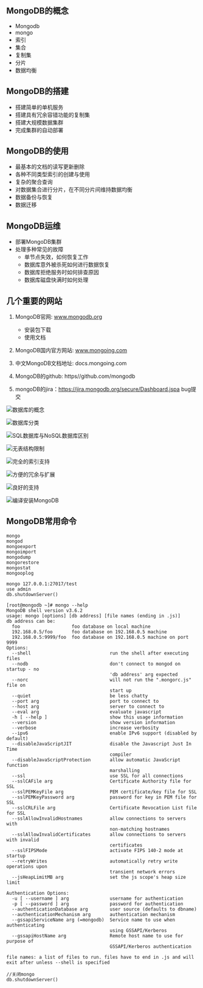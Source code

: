 ## MongoDB的概念

* Mongodb
* mongo
* 索引
* 集合
* 复制集
* 分片
* 数据均衡

## MongoDB的搭建

* 搭建简单的单机服务
* 搭建具有冗余容错功能的复制集
* 搭建大规模数据集群
* 完成集群的自动部署

## MongoDB的使用

* 最基本的文档的读写更新删除
* 各种不同类型索引的创建与使用
* 复杂的聚合查询
* 对数据集合进行分片，在不同分片间维持数据均衡
* 数据备份与恢复
* 数据迁移

## MongoDB运维

- 部署MongoDB集群
- 处理多种常见的故障
  - 单节点失效，如何恢复工作
  - 数据库意外被杀死如何进行数据恢复
  - 数据库拒绝服务时如何排查原因
  - 数据库磁盘快满时如何处理

## 几个重要的网站

1. MongoDB官网: www.mongodb.org

   - 安装包下载
   - 使用文档
2. MongoDB国内官方网站: www.mongoing.com
3. 中文MongoDB文档地址: docs.mongoing.com
4. MongoDB的github: https//github.com/mongodb
5. mongoDB的jira：<https://jira.mongodb.org/secure/Dashboard.jspa>  bug提交

![数据库的概念](D:\Git\blog\nosql\MongoDB\Pictures\数据库的概念.png)

![数据库分类](D:\Git\blog\nosql\MongoDB\Pictures\数据库分类.png)

![SQL数据库与NoSQL数据库区别](Pictures/SQL数据库与NoSQL数据库区别.png)

![无表结构限制](Pictures/无表结构限制.png)

![完全的索引支持](Pictures/完全的索引支持.png)

![方便的冗余与扩展](Pictures/方便的冗余与扩展.png)

![良好的支持](Pictures/良好的支持.png)

![编译安装MongoDB](D:\Git\blog\nosql\MongoDB\Pictures\编译安装MongoDB.png)

## MongoDB常用命令

```
mongo
mongod
mongoexport
mongoimport
mongodump
mongorestore
mongostat
mongooplog
```

```
mongo 127.0.0.1:27017/test
use admin
db.shutdownServer()
```

```
[root@mongodb ~]# mongo --help
MongoDB shell version v3.6.2
usage: mongo [options] [db address] [file names (ending in .js)]
db address can be:
  foo                   foo database on local machine
  192.168.0.5/foo       foo database on 192.168.0.5 machine
  192.168.0.5:9999/foo  foo database on 192.168.0.5 machine on port 9999
Options:
  --shell                             run the shell after executing files
  --nodb                              don't connect to mongod on startup - no 
                                      'db address' arg expected
  --norc                              will not run the ".mongorc.js" file on 
                                      start up
  --quiet                             be less chatty
  --port arg                          port to connect to
  --host arg                          server to connect to
  --eval arg                          evaluate javascript
  -h [ --help ]                       show this usage information
  --version                           show version information
  --verbose                           increase verbosity
  --ipv6                              enable IPv6 support (disabled by default)
  --disableJavaScriptJIT              disable the Javascript Just In Time 
                                      compiler
  --disableJavaScriptProtection       allow automatic JavaScript function 
                                      marshalling
  --ssl                               use SSL for all connections
  --sslCAFile arg                     Certificate Authority file for SSL
  --sslPEMKeyFile arg                 PEM certificate/key file for SSL
  --sslPEMKeyPassword arg             password for key in PEM file for SSL
  --sslCRLFile arg                    Certificate Revocation List file for SSL
  --sslAllowInvalidHostnames          allow connections to servers with 
                                      non-matching hostnames
  --sslAllowInvalidCertificates       allow connections to servers with invalid
                                      certificates
  --sslFIPSMode                       activate FIPS 140-2 mode at startup
  --retryWrites                       automatically retry write operations upon
                                      transient network errors
  --jsHeapLimitMB arg                 set the js scope's heap size limit

Authentication Options:
  -u [ --username ] arg               username for authentication
  -p [ --password ] arg               password for authentication
  --authenticationDatabase arg        user source (defaults to dbname)
  --authenticationMechanism arg       authentication mechanism
  --gssapiServiceName arg (=mongodb)  Service name to use when authenticating 
                                      using GSSAPI/Kerberos
  --gssapiHostName arg                Remote host name to use for purpose of 
                                      GSSAPI/Kerberos authentication

file names: a list of files to run. files have to end in .js and will exit after unless --shell is specified
```

```
//关闭mongo
db.shutdownServer()
```

